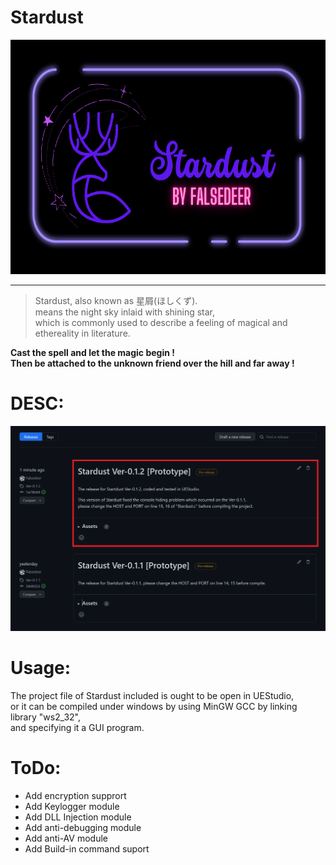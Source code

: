 # Stardust
<img src="https://raw.githubusercontent.com/Falsedeer/Stardust/main/Picture/banner.png" width="622" height="375"/>  

---  

> Stardust, also known as 星屑(ほしくず).  
> means the night sky inlaid with shining star,   
> which is commonly used to describe a feeling of magical and ethereality in literature.  

__Cast the spell and let the magic begin !__  
__Then be attached to the unknown friend over the hill and far away !__

# DESC:  
![](https://raw.githubusercontent.com/Falsedeer/Stardust/main/Picture/1.png)

# Usage:
The project file of Stardust included is ought to be open in UEStudio,  
or it can be compiled under windows by using MinGW GCC by linking library "ws2_32",  
and specifying it a GUI program. 

# ToDo:
- Add encryption supprort  
- Add Keylogger module  
- Add DLL Injection module  
- Add anti-debugging module  
- Add anti-AV module  
- Add Build-in command suport  
